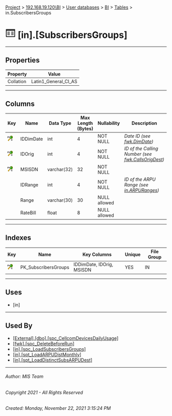 #### 

[Project](../../../../index.md) > [192.168.19.120\\BI](../../../index.md) > [User databases](../../index.md) > [BI](../index.md) > [Tables](Tables.md) > in.SubscribersGroups

# ![Tables](../../../../Images/Table32.png) [in].[SubscribersGroups]

---

## <a name="#properties"></a>Properties

| Property | Value |
|---|---|
| Collation | Latin1_General_CI_AS |


---

## <a name="#columns"></a>Columns

| Key | Name | Data Type | Max Length (Bytes) | Nullability | Description |
|---|---|---|---|---|---|
| [![Cluster Primary Key PK_SubscribersGroups: IDDimDate\IDOrig\MSISDN](../../../../Images/pkcluster.png)](#indexes) | IDDimDate | int | 4 | NOT NULL | _Date ID (see [fwk.DimDate](DimDate.md))_ |
| [![Cluster Primary Key PK_SubscribersGroups: IDDimDate\IDOrig\MSISDN](../../../../Images/pkcluster.png)](#indexes) | IDOrig | int | 4 | NOT NULL | _ID of the Calling Number (see [fwk.CallsOrigDest](CallsOrigDest.md))_ |
| [![Cluster Primary Key PK_SubscribersGroups: IDDimDate\IDOrig\MSISDN](../../../../Images/pkcluster.png)](#indexes) | MSISDN | varchar(32) | 32 | NOT NULL |  |
|  | IDRange | int | 4 | NOT NULL | _ID of the ARPU Range (see [in.ARPURanges](ARPURanges.md))_ |
|  | Range | varchar(30) | 30 | NULL allowed |  |
|  | RateBill | float | 8 | NULL allowed |  |


---

## <a name="#indexes"></a>Indexes

| Key | Name | Key Columns | Unique | File Group |
|---|---|---|---|---|
| [![Cluster Primary Key PK_SubscribersGroups: IDDimDate\IDOrig\MSISDN](../../../../Images/pkcluster.png)](#indexes) | PK_SubscribersGroups | IDDimDate, IDOrig, MSISDN | YES | IN |


---

## <a name="#uses"></a>Uses

* [in]


---

## <a name="#usedby"></a>Used By

* [[External].[dbo].[spc_CellcomDevicesDailyUsage]](../../External/Programmability/Stored_Procedures/spc_CellcomDevicesDailyUsage.md)
* [[fwk].[spc_DeleteBeforeRun]](../Programmability/Stored_Procedures/spc_DeleteBeforeRun.md)
* [[in].[spc_LoadSubscribersGroups]](../Programmability/Stored_Procedures/spc_LoadSubscribersGroups.md)
* [[in].[spt_LoadARPUDistMonthly]](../Programmability/Stored_Procedures/spt_LoadARPUDistMonthly.md)
* [[in].[spt_LoadDistinctSubsARPUDest]](../Programmability/Stored_Procedures/spt_LoadDistinctSubsARPUDest.md)


---

###### Author:  MIS Team

###### Copyright 2021 - All Rights Reserved

###### Created: Monday, November 22, 2021 3:15:24 PM

